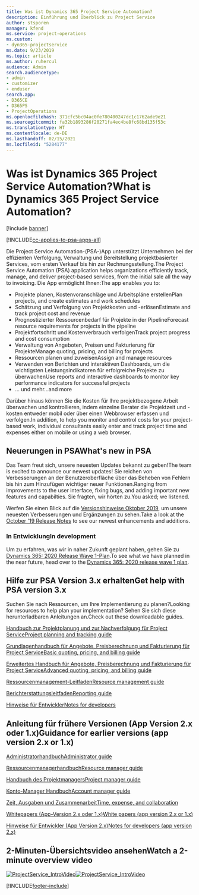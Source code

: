 ```yaml
---
title: Was ist Dynamics 365 Project Service Automation?
description: Einführung und Überblick zu Project Service
author: stsporen
manager: kfend
ms.service: project-operations
ms.custom:
- dyn365-projectservice
ms.date: 9/23/2019
ms.topic: article
ms.author: ruhercul
audience: Admin
search.audienceType:
- admin
- customizer
- enduser
search.app:
- D365CE
- D365PS
- ProjectOperations
ms.openlocfilehash: 371cfc5bc04ac0fe780400247dc1c1762ade9e21
ms.sourcegitcommit: fa32b1893286f20271fa4ec4be8fc68bd135f53c
ms.translationtype: HT
ms.contentlocale: de-DE
ms.lasthandoff: 02/15/2021
ms.locfileid: "5284177"
---
```

# <a name="what-is-dynamics-365-project-service-automation"></a><span data-ttu-id="5173e-103">Was ist Dynamics 365 Project Service Automation?</span><span class="sxs-lookup"><span data-stu-id="5173e-103">What is Dynamics 365 Project Service Automation?</span></span>

[!include [banner](../includes/psa-now-project-operations.md)]

[!INCLUDE[cc-applies-to-psa-apps-all](../includes/cc-applies-to-psa-apps-all.md)]

<span data-ttu-id="5173e-104">Die Project Service Automation-(PSA-)App unterstützt Unternehmen bei der effizienten Verfolgung, Verwaltung und Bereitstellung projektbasierter Services, vom ersten Verkauf bis hin zur Rechnungsstellung.</span><span class="sxs-lookup"><span data-stu-id="5173e-104">The Project Service Automation (PSA) application helps organizations efficiently track, manage, and deliver project-based services, from the initial sale all the way to invoicing.</span></span> <span data-ttu-id="5173e-105">Die App ermöglicht Ihnen:</span><span class="sxs-lookup"><span data-stu-id="5173e-105">The app enables you to:</span></span>

- <span data-ttu-id="5173e-106">Projekte planen, Kostenvoranschläge und Arbeitspläne erstellen</span><span class="sxs-lookup"><span data-stu-id="5173e-106">Plan projects, and create estimates and work schedules</span></span>
- <span data-ttu-id="5173e-107">Schätzung und Verfolgung von Projektkosten und -erlösen</span><span class="sxs-lookup"><span data-stu-id="5173e-107">Estimate and track project cost and revenue</span></span>
- <span data-ttu-id="5173e-108">Prognostizierter Ressourcenbedarf für Projekte in der Pipeline</span><span class="sxs-lookup"><span data-stu-id="5173e-108">Forecast resource requirements for projects in the pipeline</span></span>
- <span data-ttu-id="5173e-109">Projektfortschritt und Kostenverbrauch verfolgen</span><span class="sxs-lookup"><span data-stu-id="5173e-109">Track project progress and cost consumption</span></span>
- <span data-ttu-id="5173e-110">Verwaltung von Angeboten, Preisen und Fakturierung für Projekte</span><span class="sxs-lookup"><span data-stu-id="5173e-110">Manage quoting, pricing, and billing for projects</span></span>
- <span data-ttu-id="5173e-111">Ressourcen planen und zuweisen</span><span class="sxs-lookup"><span data-stu-id="5173e-111">Assign and manage resources</span></span>
- <span data-ttu-id="5173e-112">Verwenden von Berichten und interaktiven Dashboards, um die wichtigsten Leistungsindikatoren für erfolgreiche Projekte zu überwachen</span><span class="sxs-lookup"><span data-stu-id="5173e-112">Use reports and interactive dashboards to monitor key performance indicators for successful projects</span></span>
- <span data-ttu-id="5173e-113">... und mehr</span><span class="sxs-lookup"><span data-stu-id="5173e-113">...and more</span></span>

<span data-ttu-id="5173e-114">Darüber hinaus können Sie die Kosten für Ihre projektbezogene Arbeit überwachen und kontrollieren, indem einzelne Berater die Projektzeit und -kosten entweder mobil oder über einen Webbrowser erfassen und verfolgen.</span><span class="sxs-lookup"><span data-stu-id="5173e-114">In addition, to help you monitor and control costs for your project-based work, individual consultants easily enter and track project time and expenses either on mobile or using a web browser.</span></span>

## <a name="whats-new-in-psa"></a><span data-ttu-id="5173e-115">Neuerungen in PSA</span><span class="sxs-lookup"><span data-stu-id="5173e-115">What's new in PSA</span></span>
<span data-ttu-id="5173e-116">Das Team freut sich, unsere neuesten Updates bekannt zu geben!</span><span class="sxs-lookup"><span data-stu-id="5173e-116">The team is excited to announce our newest updates!</span></span> <span data-ttu-id="5173e-117">Sie reichen von Verbesserungen an der Benutzeroberfläche über das Beheben von Fehlern bis hin zum Hinzufügen wichtiger neuer Funktionen.</span><span class="sxs-lookup"><span data-stu-id="5173e-117">Ranging from improvements to the user interface, fixing bugs, and adding important new features and capabilties.</span></span> <span data-ttu-id="5173e-118">Sie fragten, wir hörten zu.</span><span class="sxs-lookup"><span data-stu-id="5173e-118">You asked; we listened.</span></span>

<span data-ttu-id="5173e-119">Werfen Sie einen Blick auf die [Versionshinweise Oktober 2019](https://docs.microsoft.com/dynamics365-release-plan/2019wave2/index), um unsere neuesten Verbesserungen und Ergänzungen zu sehen.</span><span class="sxs-lookup"><span data-stu-id="5173e-119">Take a look at the [October '19 Release Notes](https://docs.microsoft.com/dynamics365-release-plan/2019wave2/index) to see our newest enhancements and additions.</span></span>

### <a name="in-development"></a><span data-ttu-id="5173e-120">In Entwicklung</span><span class="sxs-lookup"><span data-stu-id="5173e-120">In development</span></span>
<span data-ttu-id="5173e-121">Um zu erfahren, was wir in naher Zukunft geplant haben, gehen Sie zu [Dynamics 365: 2020 Release Wave 1-Plan](https://docs.microsoft.com/dynamics365-release-plan/2020wave1/index).</span><span class="sxs-lookup"><span data-stu-id="5173e-121">To see what we have planned in the near future, head over to the [Dynamics 365: 2020 release wave 1 plan](https://docs.microsoft.com/dynamics365-release-plan/2020wave1/index).</span></span>

## <a name="get-help-with-psa-version-3x"></a><span data-ttu-id="5173e-122">Hilfe zur PSA Version 3.x erhalten</span><span class="sxs-lookup"><span data-stu-id="5173e-122">Get help with PSA version 3.x</span></span>
<span data-ttu-id="5173e-123">Suchen Sie nach Ressourcen, um Ihre Implementierung zu planen?</span><span class="sxs-lookup"><span data-stu-id="5173e-123">Looking for resources to help plan your implementation?</span></span> <span data-ttu-id="5173e-124">Sehen Sie sich diese herunterladbaren Anleitungen an.</span><span class="sxs-lookup"><span data-stu-id="5173e-124">Check out these downloadable guides.</span></span>

 [<span data-ttu-id="5173e-125">Handbuch zur Projektplanung und zur Nachverfolgung für Project Service</span><span class="sxs-lookup"><span data-stu-id="5173e-125">Project planning and tracking guide</span></span>](../psa/implementation-guides/project-planning-tracking.md)

 [<span data-ttu-id="5173e-126">Grundlagenhandbuch für Angebote, Preisberechnung und Fakturierung für Project Service</span><span class="sxs-lookup"><span data-stu-id="5173e-126">Basic quoting, pricing, and billing guide</span></span>](../psa/implementation-guides/begin-quoting-pricing-billing.md)

 [<span data-ttu-id="5173e-127">Erweitertes Handbuch für Angebote, Preisberechnung und Fakturierung für Project Service</span><span class="sxs-lookup"><span data-stu-id="5173e-127">Advanced quoting, pricing, and billing guide</span></span>](../psa/implementation-guides/adv-quoting-pricing-billing.md)

 [<span data-ttu-id="5173e-128">Ressourcenmanagement-Leitfaden</span><span class="sxs-lookup"><span data-stu-id="5173e-128">Resource management guide</span></span>](../psa/implementation-guides/resource-management-guide.md)

 [<span data-ttu-id="5173e-129">Berichterstattungsleitfaden</span><span class="sxs-lookup"><span data-stu-id="5173e-129">Reporting guide</span></span>](../psa/implementation-guides/reporting-guide.md)

 [<span data-ttu-id="5173e-130">Hinweise für Entwickler</span><span class="sxs-lookup"><span data-stu-id="5173e-130">Notes for developers</span></span>](../psa/developer-guides/overview-dev-notes-v3.x.md)

## <a name="guidance-for-earlier-versions-app-version-2x-or-1x"></a><span data-ttu-id="5173e-131">Anleitung für frühere Versionen (App Version 2.x oder 1.x)</span><span class="sxs-lookup"><span data-stu-id="5173e-131">Guidance for earlier versions (app version 2.x or 1.x)</span></span>
 [<span data-ttu-id="5173e-132">Administratorhandbuch</span><span class="sxs-lookup"><span data-stu-id="5173e-132">Administrator guide</span></span>](../psa/admin-guide.md)

 [<span data-ttu-id="5173e-133">Ressourcenmanagerhandbuch</span><span class="sxs-lookup"><span data-stu-id="5173e-133">Resource manager guide</span></span>](../psa/resource-manager-guide.md)

 [<span data-ttu-id="5173e-134">Handbuch des Projektmanagers</span><span class="sxs-lookup"><span data-stu-id="5173e-134">Project manager guide</span></span>](../psa/project-manager-guide.md)

 [<span data-ttu-id="5173e-135">Konto-Manager Handbuch</span><span class="sxs-lookup"><span data-stu-id="5173e-135">Account manager guide</span></span>](../psa/account-manager-guide.md)

 [<span data-ttu-id="5173e-136">Zeit, Ausgaben und Zusammenarbeit</span><span class="sxs-lookup"><span data-stu-id="5173e-136">Time, expense, and collaboration</span></span>](../psa/time-expense-collaboration-guide.md)

 [<span data-ttu-id="5173e-137">Whitepapers (App-Version 2.x oder 1.x)</span><span class="sxs-lookup"><span data-stu-id="5173e-137">White papers (app version 2.x or 1.x)</span></span>](../psa/white-papers.md)

 [<span data-ttu-id="5173e-138">Hinweise für Entwickler (App Version 2.x)</span><span class="sxs-lookup"><span data-stu-id="5173e-138">Notes for developers (app version 2.x)</span></span>](../psa/developer-guides/add-custom-qoi-forms-v2.x.md)

 ## <a name="watch-a-2-minute-overview-video"></a><span data-ttu-id="5173e-139">2-Minuten-Übersichtsvideo ansehen</span><span class="sxs-lookup"><span data-stu-id="5173e-139">Watch a 2-minute overview video</span></span>
 <a name="heroArea"></a> <span data-ttu-id="5173e-140">[![ProjectService_IntroVideo](../psa/media/project-service-intro-video.png "ProjectService_IntroVideo")](https://go.microsoft.com/fwlink/p/?LinkId=799457)</span><span class="sxs-lookup"><span data-stu-id="5173e-140">[![ProjectService_IntroVideo](../psa/media/project-service-intro-video.png "ProjectService_IntroVideo")](https://go.microsoft.com/fwlink/p/?LinkId=799457)</span></span>




[!INCLUDE[footer-include](../includes/footer-banner.md)]